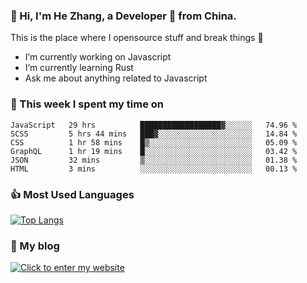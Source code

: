 ### 👋 Hi, I'm He Zhang, a Developer 🚀 from China.

This is the place where I opensource stuff and break things :rofl:

- I’m currently working on Javascript
- I’m currently learning Rust
- Ask me about anything related to Javascript

### 💪 This week I spent my time on 
<!--START_SECTION:waka-->

```text
JavaScript   29 hrs          ██████████████████▓░░░░░░   74.96 %
SCSS         5 hrs 44 mins   ███▓░░░░░░░░░░░░░░░░░░░░░   14.84 %
CSS          1 hr 58 mins    █▒░░░░░░░░░░░░░░░░░░░░░░░   05.09 %
GraphQL      1 hr 19 mins    █░░░░░░░░░░░░░░░░░░░░░░░░   03.42 %
JSON         32 mins         ▒░░░░░░░░░░░░░░░░░░░░░░░░   01.38 %
HTML         3 mins          ░░░░░░░░░░░░░░░░░░░░░░░░░   00.13 %
```

<!--END_SECTION:waka-->

### 👍 Most Used Languages
[![Top Langs](https://github-readme-stats.vercel.app/api/top-langs/?username=zhanghecool&layout=compact)](https://zhanghe.cool)

### 🌈 My blog 
[![Click to enter my website](https://cdn.jsdelivr.net/gh/zhanghecool/assets/images/gif/zhanghecools.gif)](https://zhanghe.cool)
